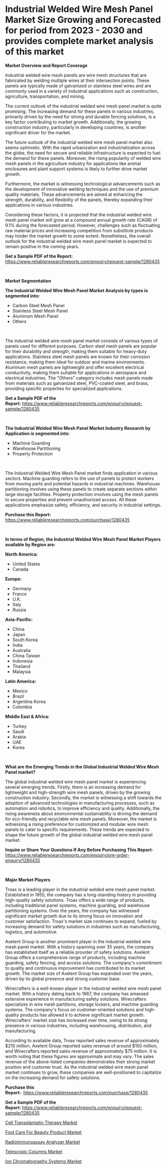 <p><h1>Industrial Welded Wire Mesh Panel Market Size Growing and Forecasted for period from 2023 - 2030 and provides complete market analysis of this market</h1></p><p><strong>Market Overview and Report Coverage</strong></p>
<p><p>Industrial welded wire mesh panels are wire mesh structures that are fabricated by welding multiple wires at their intersection points. These panels are typically made of galvanized or stainless steel wires and are commonly used in a variety of industrial applications such as construction, agriculture, transportation, and mining.</p><p>The current outlook of the industrial welded wire mesh panel market is quite promising. The increasing demand for these panels in various industries, primarily driven by the need for strong and durable fencing solutions, is a key factor contributing to market growth. Additionally, the growing construction industry, particularly in developing countries, is another significant driver for the market.</p><p>The future outlook of the industrial welded wire mesh panel market also seems optimistic. With the rapid urbanization and industrialization across the globe, the need for secure and reliable infrastructure is expected to fuel the demand for these panels. Moreover, the rising popularity of welded wire mesh panels in the agriculture industry for applications like animal enclosures and plant support systems is likely to further drive market growth.</p><p>Furthermore, the market is witnessing technological advancements such as the development of innovative welding techniques and the use of premium quality materials. These advancements are aimed at enhancing the strength, durability, and flexibility of the panels, thereby expanding their applications in various industries.</p><p>Considering these factors, it is projected that the industrial welded wire mesh panel market will grow at a compound annual growth rate (CAGR) of 9.1% during the forecasted period. However, challenges such as fluctuating raw material prices and increasing competition from substitute products may hinder the market growth to some extent. Nonetheless, the overall outlook for the industrial welded wire mesh panel market is expected to remain positive in the coming years.</p></p>
<p><strong>Get a Sample PDF of the Report:</strong> <a href="https://www.reliableresearchreports.com/enquiry/request-sample/1280435">https://www.reliableresearchreports.com/enquiry/request-sample/1280435</a></p>
<p>&nbsp;</p>
<p><strong>Market Segmentation</strong></p>
<p><strong>The Industrial Welded Wire Mesh Panel Market Analysis by types is segmented into:</strong></p>
<p><ul><li>Carbon Steel Mesh Panel</li><li>Stainless Steel Mesh Panel</li><li>Aluminum Mesh Panel</li><li>Others</li></ul></p>
<p>&nbsp;</p>
<p><p>The industrial welded wire mesh panel market consists of various types of panels used for different purposes. Carbon steel mesh panels are popular for their durability and strength, making them suitable for heavy-duty applications. Stainless steel mesh panels are known for their corrosion resistance, making them ideal for outdoor and marine environments. Aluminum mesh panels are lightweight and offer excellent electrical conductivity, making them suitable for applications in aerospace and electrical industries. The "Others" category includes mesh panels made from materials such as galvanized steel, PVC-coated steel, and brass, providing specific properties for specialized applications.</p></p>
<p><strong>Get a Sample PDF of the Report:</strong>&nbsp;<a href="https://www.reliableresearchreports.com/enquiry/request-sample/1280435">https://www.reliableresearchreports.com/enquiry/request-sample/1280435</a></p>
<p>&nbsp;</p>
<p><strong>The Industrial Welded Wire Mesh Panel Market Industry Research by Application is segmented into:</strong></p>
<p><ul><li>Machine Guarding</li><li>Warehouse Partitioning</li><li>Property Protection</li></ul></p>
<p>&nbsp;</p>
<p><p>The Industrial Welded Wire Mesh Panel market finds application in various sectors. Machine guarding refers to the use of panels to protect workers from moving parts and potential hazards in industrial machines. Warehouse partitioning involves using these panels to create separate sections within large storage facilities. Property protection involves using the mesh panels to secure properties and prevent unauthorized access. All these applications emphasize safety, efficiency, and security in industrial settings.</p></p>
<p><strong>Purchase this Report:</strong>&nbsp; <a href="https://www.reliableresearchreports.com/purchase/1280435">https://www.reliableresearchreports.com/purchase/1280435</a></p>
<p>&nbsp;</p>
<p><strong>In terms of Region, the Industrial Welded Wire Mesh Panel Market Players available by Region are:</strong></p>
<p>
    <p> <strong> North America: </strong>
        <ul>
            <li>United States</li>
            <li>Canada</li>
        </ul>
        </p> 
    <p> <strong> Europe: </strong>
        <ul>
            <li>Germany</li>
            <li>France</li>
            <li>U.K.</li>
            <li>Italy</li>
            <li>Russia</li>
        </ul>
        </p> 
    <p> <strong> Asia-Pacific: </strong>
        <ul>
            <li>China</li>
            <li>Japan</li>
            <li>South Korea</li>
            <li>India</li>
            <li>Australia</li>
            <li>China Taiwan</li>
            <li>Indonesia</li>
            <li>Thailand</li>
            <li>Malaysia</li>
        </ul>
        </p> 
    <p> <strong> Latin America: </strong>
        <ul>
            <li>Mexico</li>
            <li>Brazil</li>
            <li>Argentina Korea</li>
            <li>Colombia</li>
        </ul>
        </p> 
    <p> <strong> Middle East & Africa: </strong>
        <ul>
            <li>Turkey</li>
            <li>Saudi</li>
            <li>Arabia</li>
            <li>UAE</li>
            <li>Korea</li>
        </ul>
    </p>
    </p>
<p>&nbsp;</p>
<p><strong>What are the Emerging Trends in the Global Industrial Welded Wire Mesh Panel market?</strong></p>
<p><p>The global industrial welded wire mesh panel market is experiencing several emerging trends. Firstly, there is an increasing demand for lightweight and high-strength wire mesh panels, driven by the growing construction industry. Secondly, the market is witnessing a shift towards the adoption of advanced technologies in manufacturing processes, such as automation and robotics, to improve efficiency and quality. Additionally, the rising awareness about environmental sustainability is driving the demand for eco-friendly and recyclable wire mesh panels. Moreover, the market is witnessing a rising preference for customized and modular wire mesh panels to cater to specific requirements. These trends are expected to shape the future growth of the global industrial welded wire mesh panel market.</p></p>
<p><strong>Inquire or Share Your Questions If Any Before Purchasing This Report</strong>- <a href="https://www.reliableresearchreports.com/enquiry/pre-order-enquiry/1280435">https://www.reliableresearchreports.com/enquiry/pre-order-enquiry/1280435</a></p>
<p>&nbsp;</p>
<p><strong>Major Market Players</strong></p>
<p><p>Troax is a leading player in the industrial welded wire mesh panel market. Established in 1955, the company has a long-standing history in providing high-quality safety solutions. Troax offers a wide range of products, including traditional panel systems, machine guarding, and warehouse partitioning systems. Over the years, the company has witnessed significant market growth due to its strong focus on innovation and customer satisfaction. Troax's market size continues to expand, fueled by increasing demand for safety solutions in industries such as manufacturing, logistics, and automotive.</p><p>Axelent Group is another prominent player in the industrial welded wire mesh panel market. With a history spanning over 35 years, the company has established itself as a reliable provider of safety solutions. Axelent Group offers a comprehensive range of products, including machine guarding, safety fencing, and access solutions. The company's commitment to quality and continuous improvement has contributed to its market growth. The market size of Axelent Group has expanded over the years, driven by its global presence and strong customer base.</p><p>Wirecrafters is a well-known player in the industrial welded wire mesh panel market. With a history dating back to 1967, the company has amassed extensive experience in manufacturing safety solutions. Wirecrafters specializes in wire mesh partitions, storage lockers, and machine guarding systems. The company's focus on customer-oriented solutions and high-quality products has allowed it to achieve significant market growth. Wirecrafters' market size has increased over time, owing to its strong presence in various industries, including warehousing, distribution, and manufacturing.</p><p>According to available data, Troax reported sales revenue of approximately $210 million, Axelent Group reported sales revenue of around $150 million, and Wirecrafters reported sales revenue of approximately $75 million. It is worth noting that these figures are approximate and may vary. The sales revenue of the above-listed companies demonstrates their strong market position and customer trust. As the industrial welded wire mesh panel market continues to grow, these companies are well-positioned to capitalize on the increasing demand for safety solutions.</p></p>
<p><strong>Purchase this Report:</strong>&nbsp;&nbsp;<a href="https://www.reliableresearchreports.com/purchase/1280435">https://www.reliableresearchreports.com/purchase/1280435</a></p>
<p></p>
<p><strong>Get a Sample PDF of the Report:</strong>&nbsp;<a href="https://www.reliableresearchreports.com/enquiry/request-sample/1280435">https://www.reliableresearchreports.com/enquiry/request-sample/1280435</a></p>
<p><p><a href="https://www.linkedin.com/pulse/cell-transplantatio-therapy-market-size-2023-2030-global/">Cell Transplantatio Therapy Market</a></p><p><a href="https://www.linkedin.com/pulse/foot-care-beauty-product-market-size-share-global-analysis/">Foot Care For Beauty Product Market</a></p><p><a href="https://www.linkedin.com/pulse/radioimmunoassay-analyzer-market-research-report-provides/">Radioimmunoassay Analyzer Market</a></p><p><a href="https://medium.com/@aliwilldvm/telescopic-columns-market-size-growth-forecast-2023-2030-a79501815ea4">Telescopic Columns Market</a></p><p><a href="https://medium.com/@emerylittle2023/ion-chromatography-systems-market-size-growth-forecast-2023-2030-2e67828d17de">Ion Chromatography Systems Market</a></p></p>